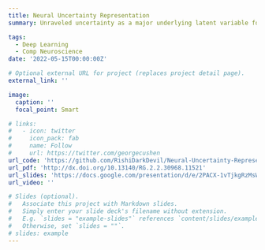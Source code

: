 ```yaml
---
title: Neural Uncertainty Representation
summary: Unraveled uncertainty as a major underlying latent variable for explaining emotional dynamics in the Brain, revealing significant represenational difference between age groups

tags:
  - Deep Learning
  - Comp Neuroscience
date: '2022-05-15T00:00:00Z'

# Optional external URL for project (replaces project detail page).
external_link: ''

image:
  caption: ''
  focal_point: Smart

# links:
#   - icon: twitter
#     icon_pack: fab
#     name: Follow
#     url: https://twitter.com/georgecushen
url_code: 'https://github.com/RishiDarkDevil/Neural-Uncertainty-Representation'
url_pdf: 'http://dx.doi.org/10.13140/RG.2.2.30968.11521'
url_slides: 'https://docs.google.com/presentation/d/e/2PACX-1vTjkgRzMsWNz7TSoUFUCKKY3sRRfGdyZ3-ir00GGI0mAl2JeuM9UstKTRnTr61I1Q/pub?start=false&loop=false&delayms=3000'
url_video: ''

# Slides (optional).
#   Associate this project with Markdown slides.
#   Simply enter your slide deck's filename without extension.
#   E.g. `slides = "example-slides"` references `content/slides/example-slides.md`.
#   Otherwise, set `slides = ""`.
# slides: example
---
```


